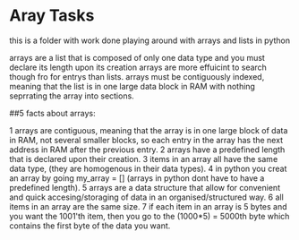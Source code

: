 # Aray Tasks
this is a folder with work done playing around with arrays and lists in python

arrays are a list that is composed of only one data type and you must declare its length upon its creation
arrays are more effuicint to search though fro for entrys than lists.
arrays must be contiguously indexed, meaning that the list is in one large data block in RAM with nothing seprrating the array into sections.



##5 facts about arrays:

1 arrays are contiguous, meaning that the array is in one large block of data in RAM, not several smaller blocks, so each entry in the array has the next address in RAM after the previous entry.
2 arrays have a predefined length that is declared upon their creation.
3 items in an array all have the same data type, (they are homogenous in their data types).
4 in python you creat an array by going my_array = [] (arrays in python dont have to have a predefined length).
5 arrays are a data structure that allow for convenient and quick accesing/storaging of data in an organised/structured way.
6 all items in an array are the same size.
7 if each item in an array is 5 bytes and you want the 1001'th item, then you go to the (1000*5) = 5000th byte which contains the first byte of the data you want.